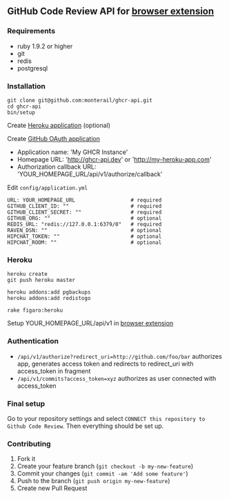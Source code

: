 ## GitHub Code Review API for [browser extension](https://github.com/monterail/ghcr)

### Requirements
  - ruby 1.9.2 or higher
  - git
  - redis
  - postgresql

### Installation
```
git clone git@github.com:monterail/ghcr-api.git
cd ghcr-api
bin/setup
```
Create [Heroku application](https://github.com/monterail/ghcr-api#Heroku) (optional)

Create [GitHub OAuth application](https://github.com/settings/applications/new)

- Application name: 'My GHCR Instance'
- Homepage URL: 'http://ghcr-api.dev' or 'http://my-heroku-app.com'
- Authorization callback URL: 'YOUR_HOMEPAGE_URL/api/v1/authorize/callback'

Edit `config/application.yml`

```
URL: YOUR_HOMEPAGE_URL                  # required
GITHUB_CLIENT_ID: ""                    # required
GITHUB_CLIENT_SECRET: ""                # required
GITHUB_ORG: ""                          # optional
REDIS_URL: "redis://127.0.0.1:6379/0"   # required
RAVEN_DSN: ""                           # optional
HIPCHAT_TOKEN: ""                       # optional
HIPCHAT_ROOM: ""                        # optional
```

### Heroku

```
heroku create
git push heroku master

heroku addons:add pgbackups
heroku addons:add redistogo

rake figaro:heroku
```

Setup YOUR_HOMEPAGE_URL/api/v1 in [browser extension](https://github.com/monterail/ghcr)

### Authentication

- `/api/v1/authorize?redirect_uri=http://github.com/foo/bar` authorizes app, generates access token and redirects to redirect_uri with access_token in fragment
- `/api/v1/commits?access_token=xyz` authorizes as user connected with access_token

### Final setup
Go to your repository settings and select `CONNECT this repository to Github Code Review`. Then everything should be set up.

### Contributing

1. Fork it
2. Create your feature branch (`git checkout -b my-new-feature`)
3. Commit your changes (`git commit -am 'Add some feature'`)
4. Push to the branch (`git push origin my-new-feature`)
5. Create new Pull Request
